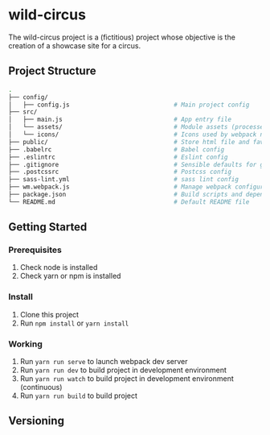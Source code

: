 # wild-circus #

The wild-circus project is a (fictitious) project whose objective is the 
creation of a showcase site for a circus.

## Project Structure
``` bash
.
├── config/
│   ├── config.js                             # Main project config
├── src/
│   ├── main.js                               # App entry file
│   └── assets/                               # Module assets (processed by webpack)
│   └── icons/                                # Icons used by webpack notifiier
├── public/                                   # Store html file and favicon
├── .babelrc                                  # Babel config
├── .eslintrc                                 # Eslint config
├── .gitignore                                # Sensible defaults for gitignore
├── .postcssrc                                # Postcss config
├── sass-lint.yml                             # sass lint config
├── wm.webpack.js                             # Manage webpack configuration
├── package.json                              # Build scripts and dependencies
└── README.md                                 # Default README file
```

## Getting Started

### Prerequisites

1. Check node is installed
2. Check yarn or npm is installed

### Install

1. Clone this project
3. Run `npm install` or `yarn install`

### Working

1. Run `yarn run serve` to launch webpack dev server
2. Run `yarn run dev` to build project in development environment
3. Run `yarn run watch` to build project in development environment (continuous)
4. Run `yarn run build` to build project

## Versioning

